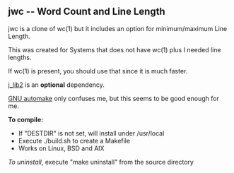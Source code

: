 ## jwc -- Word Count and Line Length

jwc is a clone of wc(1) but it includes an option for
minimum/maximum Line Length.

This was created for Systems that does not have wc(1)
plus I needed line lengths.

If wc(1) is present, you should use that since it
is much faster.

[j\_lib2](https://github.com/jmcunx/j_lib2) is an **optional** dependency.

[GNU automake](https://en.wikipedia.org/wiki/Automake)
only confuses me, but this seems to be good enough for me.

**To compile:**
* If "DESTDIR" is not set, will install under /usr/local
* Execute ./build.sh to create a Makefile
* Works on Linux, BSD and AIX

_To uninstall_, execute
"make uninstall"
from the source directory
